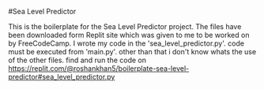 #Sea Level Predictor

This is the boilerplate for the Sea Level Predictor project. The files have been downloaded form Replit site which was given to me to be worked on by FreeCodeCamp. I wrote my code in the 'sea_level_predictor.py'. code must be executed from 'main.py'. other than that i don't know whats the use of the other files. find and run the code on
https://replit.com/@roshankhan5/boilerplate-sea-level-predictor#sea_level_predictor.py
